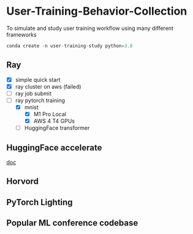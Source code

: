 # User-Training-Behavior-Collection
To simulate and study user training workflow using many different frameworks

```python
conda create -n user-training-study python=3.8
```

## Ray

- [x] simple quick start
- [x] ray cluster on aws (failed)
- [ ] ray job submit
- [ ] ray pytorch training
    - [x] mnist
        - [x] M1 Pro Local
        - [x] AWS 4 T4 GPUs
    - [ ] HuggingFace transformer

## HuggingFace accelerate
[doc](https://huggingface.co/docs/transformers/accelerate)


## Horvord

## PyTorch Lighting


## Popular ML conference codebase



